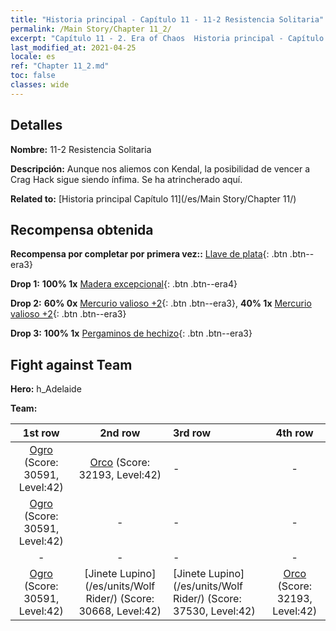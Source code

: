 ```yaml
---
title: "Historia principal - Capítulo 11 - 11-2 Resistencia Solitaria"
permalink: /Main Story/Chapter 11_2/
excerpt: "Capítulo 11 - 2. Era of Chaos  Historia principal - Capítulo 11_2. 11-2 Resistencia Solitaria"
last_modified_at: 2021-04-25
locale: es
ref: "Chapter 11_2.md"
toc: false
classes: wide
---
```


## Detalles

 **Nombre:** 11-2 Resistencia Solitaria

 **Descripción:** Aunque nos aliemos con Kendal, la posibilidad de vencer a Crag Hack sigue siendo ínfima. Se ha atrincherado aquí.

 **Related to:** [Historia principal Capítulo 11](/es/Main Story/Chapter 11/)

## Recompensa obtenida

 **Recompensa por completar por primera vez::** [Llave de plata](/ItemsES/con_693/){: .btn .btn--era3}

 **Drop 1:** **100% 1x** [Madera excepcional](/ItemsES/mat_34/){: .btn .btn--era4}

 **Drop 2:** **60% 0x** [Mercurio valioso +2](/ItemsES/mat_28/){: .btn .btn--era3}, **40% 1x** [Mercurio valioso +2](/ItemsES/mat_28/){: .btn .btn--era3}

 **Drop 3:** **100% 1x** [Pergaminos de hechizo](/ItemsES/con_694/){: .btn .btn--era3}


## Fight against Team
 **Hero:** h_Adelaide

 **Team:**


  | 1st row | 2nd row | 3rd row | 4th row |
  |:----:|:----:|:----|:----:|
  | [Ogro](/es/units/Ogre/) (Score: 30591, Level:42)  | [Orco](/es/units/Orc/) (Score: 32193, Level:42)  | - | - |
  | [Ogro](/es/units/Ogre/) (Score: 30591, Level:42)  | - | - | - |
  | - | - | - | - |
  | [Ogro](/es/units/Ogre/) (Score: 30591, Level:42)  | [Jinete Lupino](/es/units/Wolf Rider/) (Score: 30668, Level:42)  | [Jinete Lupino](/es/units/Wolf Rider/) (Score: 37530, Level:42)  | [Orco](/es/units/Orc/) (Score: 32193, Level:42)  |


